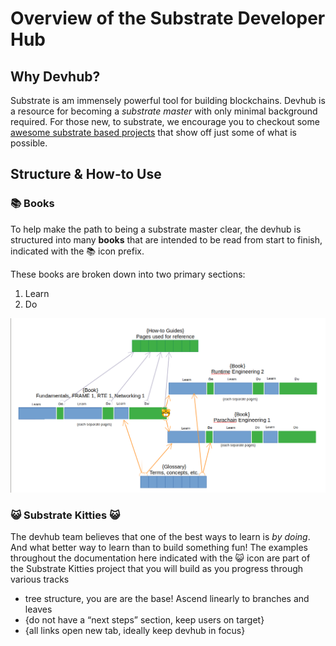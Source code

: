 # Overview of the Substrate Developer Hub

## Why Devhub?

Substrate is am immensely powerful tool for building blockchains. Devhub is a resource for becoming
a _substrate master_ with only minimal background required. For those new, to substrate, we
encourage you to checkout some
[awesome substrate based projects](https://www.substrate.io/substrate-users/) that show off just
some of what is possible.

## Structure & How-to Use

### 📚 Books

To help make the path to being a substrate master clear, the devhub is structured into many
**books** that are intended to be read from start to finish, indicated with the 📚 icon prefix.

These books are broken down into two primary sections:

1. Learn
2. Do

![assets/devhub-books-disgram.png](assets/devhub-books-disgram.png)

### 😺 Substrate Kitties 😺

The devhub team believes that one of the best ways to learn is _by doing_. And what better way to
learn than to build something fun! The examples throughout the documentation here indicated with the
😺 icon are part of the Substrate Kitties project that you will build as you progress through
various tracks

- tree structure, you are are the base! Ascend linearly to branches and leaves
- {do not have a “next steps” section, keep users on target}
- {all links open new tab, ideally keep devhub in focus}
